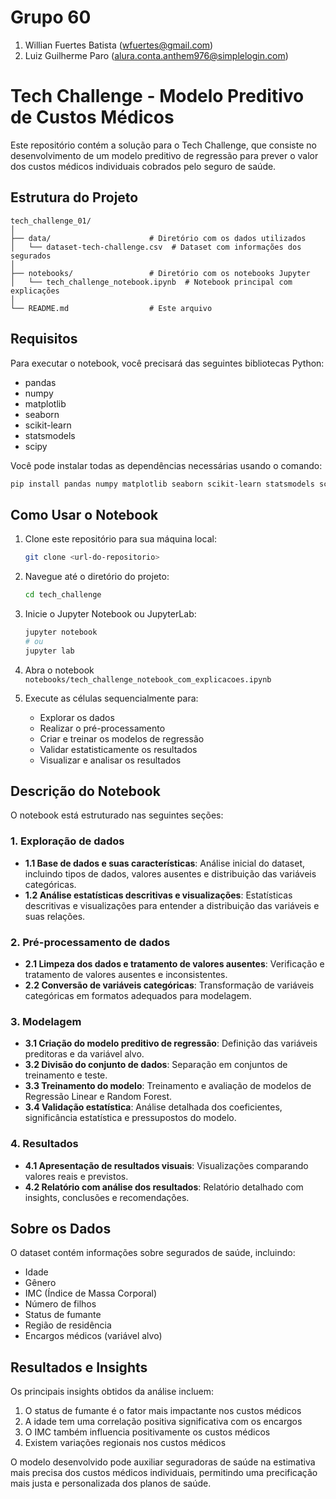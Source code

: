 # Grupo 60

1. Willian Fuertes Batista (wfuertes@gmail.com)
2. Luiz Guilherme Paro (alura.conta.anthem976@simplelogin.com)

# Tech Challenge - Modelo Preditivo de Custos Médicos

Este repositório contém a solução para o Tech Challenge, que consiste no desenvolvimento de um modelo preditivo de regressão para prever o valor dos custos médicos individuais cobrados pelo seguro de saúde.

## Estrutura do Projeto

```
tech_challenge_01/
│
├── data/                      # Diretório com os dados utilizados
│   └── dataset-tech-challenge.csv  # Dataset com informações dos segurados
│
├── notebooks/                 # Diretório com os notebooks Jupyter
│   └── tech_challenge_notebook.ipynb  # Notebook principal com explicações
│
└── README.md                  # Este arquivo
```

## Requisitos

Para executar o notebook, você precisará das seguintes bibliotecas Python:

- pandas
- numpy
- matplotlib
- seaborn
- scikit-learn
- statsmodels
- scipy

Você pode instalar todas as dependências necessárias usando o comando:

```bash
pip install pandas numpy matplotlib seaborn scikit-learn statsmodels scipy
```

## Como Usar o Notebook

1. Clone este repositório para sua máquina local:
   ```bash
   git clone <url-do-repositorio>
   ```

2. Navegue até o diretório do projeto:
   ```bash
   cd tech_challenge
   ```

3. Inicie o Jupyter Notebook ou JupyterLab:
   ```bash
   jupyter notebook
   # ou
   jupyter lab
   ```

4. Abra o notebook `notebooks/tech_challenge_notebook_com_explicacoes.ipynb`

5. Execute as células sequencialmente para:
   - Explorar os dados
   - Realizar o pré-processamento
   - Criar e treinar os modelos de regressão
   - Validar estatisticamente os resultados
   - Visualizar e analisar os resultados

## Descrição do Notebook

O notebook está estruturado nas seguintes seções:

### 1. Exploração de dados
- **1.1 Base de dados e suas características**: Análise inicial do dataset, incluindo tipos de dados, valores ausentes e distribuição das variáveis categóricas.
- **1.2 Análise estatísticas descritivas e visualizações**: Estatísticas descritivas e visualizações para entender a distribuição das variáveis e suas relações.

### 2. Pré-processamento de dados
- **2.1 Limpeza dos dados e tratamento de valores ausentes**: Verificação e tratamento de valores ausentes e inconsistentes.
- **2.2 Conversão de variáveis categóricas**: Transformação de variáveis categóricas em formatos adequados para modelagem.

### 3. Modelagem
- **3.1 Criação do modelo preditivo de regressão**: Definição das variáveis preditoras e da variável alvo.
- **3.2 Divisão do conjunto de dados**: Separação em conjuntos de treinamento e teste.
- **3.3 Treinamento do modelo**: Treinamento e avaliação de modelos de Regressão Linear e Random Forest.
- **3.4 Validação estatística**: Análise detalhada dos coeficientes, significância estatística e pressupostos do modelo.

### 4. Resultados
- **4.1 Apresentação de resultados visuais**: Visualizações comparando valores reais e previstos.
- **4.2 Relatório com análise dos resultados**: Relatório detalhado com insights, conclusões e recomendações.

## Sobre os Dados

O dataset contém informações sobre segurados de saúde, incluindo:
- Idade
- Gênero
- IMC (Índice de Massa Corporal)
- Número de filhos
- Status de fumante
- Região de residência
- Encargos médicos (variável alvo)

## Resultados e Insights

Os principais insights obtidos da análise incluem:

1. O status de fumante é o fator mais impactante nos custos médicos
2. A idade tem uma correlação positiva significativa com os encargos
3. O IMC também influencia positivamente os custos médicos
4. Existem variações regionais nos custos médicos

O modelo desenvolvido pode auxiliar seguradoras de saúde na estimativa mais precisa dos custos médicos individuais, permitindo uma precificação mais justa e personalizada dos planos de saúde.
